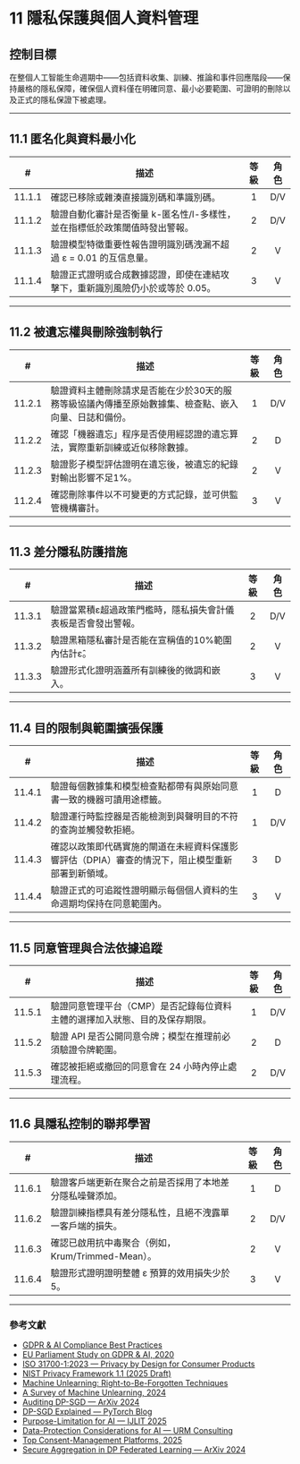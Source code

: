 # 11 隱私保護與個人資料管理

## 控制目標

在整個人工智能生命週期中——包括資料收集、訓練、推論和事件回應階段——保持嚴格的隱私保障，確保個人資料僅在明確同意、最小必要範圍、可證明的刪除以及正式的隱私保證下被處理。

---

## 11.1 匿名化與資料最小化

|   #    | 描述                                        | 等級  | 角色  |
| :----: | ----------------------------------------- | :-: | :-: |
| 11.1.1 | 確認已移除或雜湊直接識別碼和準識別碼。                       |  1  | D/V |
| 11.1.2 | 驗證自動化審計是否衡量 k-匿名性/l-多樣性，並在指標低於政策閾值時發出警報。  |  2  | D/V |
| 11.1.3 | 驗證模型特徵重要性報告證明識別碼洩漏不超過 ε = 0.01 的互信息量。     |  2  |  V  |
| 11.1.4 | 驗證正式證明或合成數據認證，即使在連結攻擊下，重新識別風險仍小於或等於 0.05。 |  3  |  V  |

---

## 11.2 被遺忘權與刪除強制執行

|   #    | 描述                                                  | 等級  | 角色  |
| :----: | --------------------------------------------------- | :-: | :-: |
| 11.2.1 | 驗證資料主體刪除請求是否能在少於30天的服務等級協議內傳播至原始數據集、檢查點、嵌入向量、日誌和備份。 |  1  | D/V |
| 11.2.2 | 確認「機器遺忘」程序是否使用經認證的遺忘算法，實際重新訓練或近似移除數據。               |  2  |  D  |
| 11.2.3 | 驗證影子模型評估證明在遺忘後，被遺忘的紀錄對輸出影響不足1%。                     |  2  |  V  |
| 11.2.4 | 確認刪除事件以不可變更的方式記錄，並可供監管機構審計。                         |  3  |  V  |

---

## 11.3 差分隱私防護措施

|   #    | 描述                              | 等級  | 角色  |
| :----: | ------------------------------- | :-: | :-: |
| 11.3.1 | 驗證當累積ε超過政策門檻時，隱私損失會計儀表板是否會發出警報。 |  2  | D/V |
| 11.3.2 | 驗證黑箱隱私審計是否能在宣稱值的10%範圍內估計ε̂。     |  2  |  V  |
| 11.3.3 | 驗證形式化證明涵蓋所有訓練後的微調和嵌入。           |  3  |  V  |

---

## 11.4 目的限制與範圍擴張保護

|   #    | 描述                                                 | 等級  | 角色  |
| :----: | -------------------------------------------------- | :-: | :-: |
| 11.4.1 | 驗證每個數據集和模型檢查點都帶有與原始同意書一致的機器可讀用途標籤。                 |  1  |  D  |
| 11.4.2 | 驗證運行時監控器是否能檢測到與聲明目的不符的查詢並觸發軟拒絕。                    |  1  | D/V |
| 11.4.3 | 確認以政策即代碼實施的閘道在未經資料保護影響評估（DPIA）審查的情況下，阻止模型重新部署到新領域。 |  3  |  D  |
| 11.4.4 | 驗證正式的可追蹤性證明顯示每個個人資料的生命週期均保持在同意範圍內。                 |  3  |  V  |

---

## 11.5 同意管理與合法依據追蹤

|   #    | 描述                                      | 等級  | 角色  |
| :----: | --------------------------------------- | :-: | :-: |
| 11.5.1 | 驗證同意管理平台（CMP）是否記錄每位資料主體的選擇加入狀態、目的及保存期限。 |  1  | D/V |
| 11.5.2 | 驗證 API 是否公開同意令牌；模型在推理前必須驗證令牌範圍。         |  2  |  D  |
| 11.5.3 | 確認被拒絕或撤回的同意會在 24 小時內停止處理流程。             |  2  | D/V |

---

## 11.6 具隱私控制的聯邦學習

|   #    | 描述                                | 等級  | 角色  |
| :----: | --------------------------------- | :-: | :-: |
| 11.6.1 | 驗證客戶端更新在聚合之前是否採用了本地差分隱私噪聲添加。      |  1  |  D  |
| 11.6.2 | 驗證訓練指標具有差分隱私性，且絕不洩露單一客戶端的損失。      |  2  | D/V |
| 11.6.3 | 確認已啟用抗中毒聚合（例如，Krum/Trimmed-Mean）。 |  2  |  V  |
| 11.6.4 | 驗證形式證明證明整體 ε 預算的效用損失少於 5。         |  3  |  V  |

---

### 參考文獻

* [GDPR & AI Compliance Best Practices](https://www.exabeam.com/explainers/gdpr-compliance/the-intersection-of-gdpr-and-ai-and-6-compliance-best-practices/)
* [EU Parliament Study on GDPR & AI, 2020](https://www.europarl.europa.eu/RegData/etudes/STUD/2020/641530/EPRS_STU%282020%29641530_EN.pdf)
* [ISO 31700-1:2023 — Privacy by Design for Consumer Products](https://www.iso.org/standard/84977.html)
* [NIST Privacy Framework 1.1 (2025 Draft)](https://www.nist.gov/privacy-framework)
* [Machine Unlearning: Right-to-Be-Forgotten Techniques](https://www.kaggle.com/code/tamlhp/machine-unlearning-the-right-to-be-forgotten)
* [A Survey of Machine Unlearning, 2024](https://arxiv.org/html/2209.02299v6)
* [Auditing DP-SGD — ArXiv 2024](https://arxiv.org/html/2405.14106v4)
* [DP-SGD Explained — PyTorch Blog](https://medium.com/pytorch/differential-privacy-series-part-1-dp-sgd-algorithm-explained-12512c3959a3)
* [Purpose-Limitation for AI — IJLIT 2025](https://academic.oup.com/ijlit/article/doi/10.1093/ijlit/eaaf003/8121663)
* [Data-Protection Considerations for AI — URM Consulting](https://www.urmconsulting.com/blog/data-protection-considerations-for-artificial-intelligence-ai)
* [Top Consent-Management Platforms, 2025](https://www.enzuzo.com/blog/best-consent-management-platforms)
* [Secure Aggregation in DP Federated Learning — ArXiv 2024](https://arxiv.org/abs/2407.19286)

